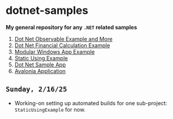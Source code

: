 # dotnet-samples

**My general repository for any `.NET` related samples**

1. [Dot Net Observable Example and More](DotNetObservableExample/doc/readme.md)
1. [Dot Net Financial Calculation Example](FinancialCalculationSample/doc/readme.md)
1. [Modular Windows App Example](ModularWindowsAppExample/doc/readme.md)
1. [Static Using Example](StaticUsingExample/doc/readme.md)
1. [Dot Net Sample App](DotNetSampleApp/doc/readme.md)
1. [Avalonia Application](AvaloniaAppExample/doc/readme.md)

## `Sunday, 2/16/25`

- Working-on setting up automated builds for one sub-project: `StaticUsingExample` for now.
